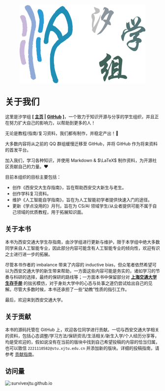 <div>
    <img src="../images/title.png" alt="title" style="display: block; margin: 0 auto; zoom: 40%;">
</div>

# 关于我们

这里是汐学组 **\[ [主页](https://xistudygroup.github.io/) | [GitHub](https://github.com/XiStudyGroup) \]**，一个致力于知识开源与分享的学生组织，并且正在努力扩大自己的影响力，以帮助到更多的人！

无论是教程/指南/复习资料，我们都有制作，并稳定产出！🎉

大多数内容将从之前的 QQ 群组缓慢迁移至 GitHub，并将 GitHub 作为将来资料的首发平台。

加入我们，学习各种知识，并使用 Markdown & $\LaTeX$ 制作资料，为开源社区贡献自己的力量。❤️

目前本组织的目标主要包括：

- 创作《西安交大生存指南》，旨在帮助西安交大新生与老生。
- 创作学科复习资料。
- 维护《人工智能自学指南》，旨在为人工智能初学者提供快速入门的途径。
- 更新《学点没用的》月刊，旨在为 CS/AI 领域学生/从业者提供可能不属于自己领域的优质教程，用于拓展知识面。

## 关于本书

本书为西安交通大学生存指南，由汐学组进行更新与维护，限于本学组中绝大多数同学来自人工智能专业，因此部分内容可能含有人工智能专业的倾向性，欢迎有识之士进行进一步的拓展。

尽管本书作者的 imbalance 带来了内容的 inductive bias，但众笔者依然希望可以为西安交通大学的新生带来帮助，一方面这些内容可能是务实的，诸如学习的节奏与科研的选择，最终的保研的路线等；一方面本书中保留部分对 <strong>[上海交通大学生存手册](https://survivesjtu.gitbook.io/survivesjtumanual)</strong> 的拙劣模仿，对于身处大学中的心态与处事之道仍尝试给出自己的见解。尽管大多数时候，本书还承担了一些“幼教”性质的指引工作。

最后，欢迎来到西安交通大学。

## 关于贡献

本书的源码托管在 GitHub 上，欢迎各位同学进行贡献。一切与西安交通大学相关的资料，包括心态调整/学习方法/保研资讯/生活相关/新生入学/个人经历分享等，均是受欢迎的，假如说没有在当前的版块中找到自己希望投稿的内容的恰当归属，也可以致信 `2221110582@stu.xjtu.edu.cn` 并添加新的版块。详细的投稿指南，请参考 [贡献指南](贡献指南.md)。

## 访问量

<div align: center>
  <img src="https://count.getloli.com/get/@:survivexjtu.github.io?theme=rule34" alt=":survivexjtu.github.io" style="display: block; margin: 0 auto;">
</div>